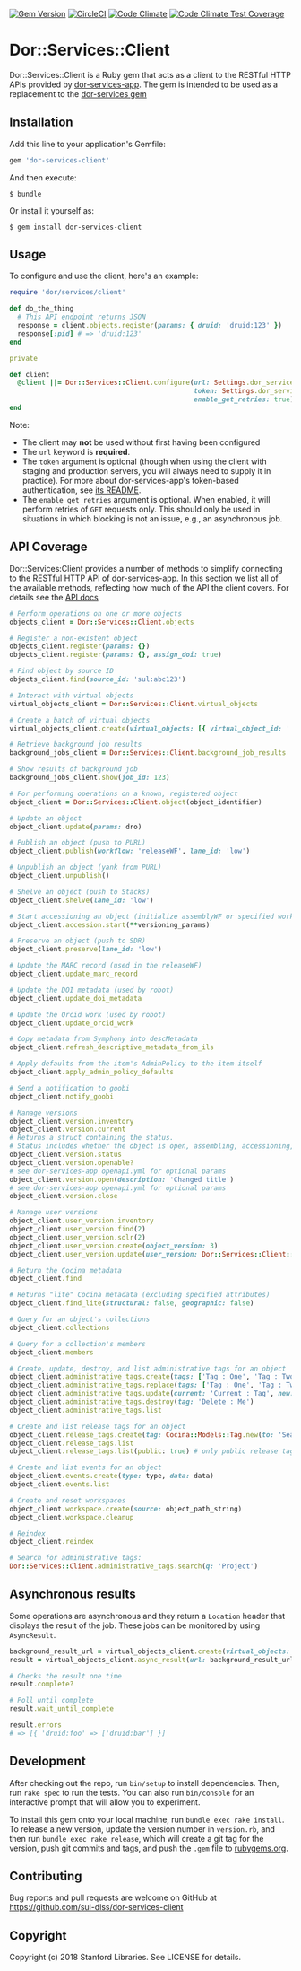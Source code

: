 [![Gem Version](https://badge.fury.io/rb/dor-services-client.svg)](https://badge.fury.io/rb/dor-services-client)
[![CircleCI](https://circleci.com/gh/sul-dlss/dor-services-client.svg?style=svg)](https://circleci.com/gh/sul-dlss/dor-services-client)
[![Code Climate](https://codeclimate.com/github/sul-dlss/dor-services-client/badges/gpa.svg)](https://codeclimate.com/github/sul-dlss/dor-services-client)
[![Code Climate Test Coverage](https://codeclimate.com/github/sul-dlss/dor-services-client/badges/coverage.svg)](https://codeclimate.com/github/sul-dlss/dor-services-client/coverage)

# Dor::Services::Client

Dor::Services::Client is a Ruby gem that acts as a client to the RESTful HTTP APIs provided by [dor-services-app](https://github.com/sul-dlss/dor-services-app). The gem is intended to be used as a replacement to the [dor-services gem](https://github.com/sul-dlss/dor-services)

## Installation

Add this line to your application's Gemfile:

```ruby
gem 'dor-services-client'
```

And then execute:

    $ bundle

Or install it yourself as:

    $ gem install dor-services-client

## Usage

To configure and use the client, here's an example:

```ruby
require 'dor/services/client'

def do_the_thing
  # This API endpoint returns JSON
  response = client.objects.register(params: { druid: 'druid:123' })
  response[:pid] # => 'druid:123'
end

private

def client
  @client ||= Dor::Services::Client.configure(url: Settings.dor_services.url,
                                              token: Settings.dor_services.token,
                                              enable_get_retries: true)
end
```

Note:
* The client may **not** be used without first having been configured
* The `url` keyword is **required**.
* The `token` argument is optional (though when using the client with staging and production servers, you will always need to supply it in practice). For more about dor-services-app's token-based authentication, see [its README](https://github.com/sul-dlss/dor-services-app#authentication).
* The `enable_get_retries` argument is optional. When enabled, it will perform retries of `GET` requests only. This should only be used in situations in which blocking is not an issue, e.g., an asynchronous job.

## API Coverage

Dor::Services:Client provides a number of methods to simplify connecting to the RESTful HTTP API of dor-services-app. In this section we list all of the available methods, reflecting how much of the API the client covers. For details see the [API docs](https://www.rubydoc.info/github/sul-dlss/dor-services-client/main/Dor/Services/Client)

```ruby
# Perform operations on one or more objects
objects_client = Dor::Services::Client.objects

# Register a non-existent object
objects_client.register(params: {})
objects_client.register(params: {}, assign_doi: true)

# Find object by source ID
objects_client.find(source_id: 'sul:abc123')

# Interact with virtual objects
virtual_objects_client = Dor::Services::Client.virtual_objects

# Create a batch of virtual objects
virtual_objects_client.create(virtual_objects: [{ virtual_object_id: '', constituent_ids: [''] }])

# Retrieve background job results
background_jobs_client = Dor::Services::Client.background_job_results

# Show results of background job
background_jobs_client.show(job_id: 123)

# For performing operations on a known, registered object
object_client = Dor::Services::Client.object(object_identifier)

# Update an object
object_client.update(params: dro)

# Publish an object (push to PURL)
object_client.publish(workflow: 'releaseWF', lane_id: 'low')

# Unpublish an object (yank from PURL)
object_client.unpublish()

# Shelve an object (push to Stacks)
object_client.shelve(lane_id: 'low')

# Start accessioning an object (initialize assemblyWF or specified workflow, and version object if needed)
object_client.accession.start(**versioning_params)

# Preserve an object (push to SDR)
object_client.preserve(lane_id: 'low')

# Update the MARC record (used in the releaseWF)
object_client.update_marc_record

# Update the DOI metadata (used by robot)
object_client.update_doi_metadata

# Update the Orcid work (used by robot)
object_client.update_orcid_work

# Copy metadata from Symphony into descMetadata
object_client.refresh_descriptive_metadata_from_ils

# Apply defaults from the item's AdminPolicy to the item itself
object_client.apply_admin_policy_defaults

# Send a notification to goobi
object_client.notify_goobi

# Manage versions
object_client.version.inventory
object_client.version.current
# Returns a struct containing the status.
# Status includes whether the object is open, assembling, accessioning, or closeable.
object_client.version.status
object_client.version.openable?
# see dor-services-app openapi.yml for optional params
object_client.version.open(description: 'Changed title')
# see dor-services-app openapi.yml for optional params
object_client.version.close

# Manage user versions
object_client.user_version.inventory
object_client.user_version.find(2)
object_client.user_version.solr(2)
object_client.user_version.create(object_version: 3)
object_client.user_version.update(user_version: Dor::Services::Client::UserVersion::Version.new(version: 3, userVersion: 3, withdrawn: true))

# Return the Cocina metadata
object_client.find

# Returns "lite" Cocina metadata (excluding specified attributes)
object_client.find_lite(structural: false, geographic: false)

# Query for an object's collections
object_client.collections

# Query for a collection's members
object_client.members

# Create, update, destroy, and list administrative tags for an object
object_client.administrative_tags.create(tags: ['Tag : One', 'Tag : Two'])
object_client.administrative_tags.replace(tags: ['Tag : One', 'Tag : Two']) # like #create but removes current tags first
object_client.administrative_tags.update(current: 'Current : Tag', new: 'Replacement : Tag')
object_client.administrative_tags.destroy(tag: 'Delete : Me')
object_client.administrative_tags.list

# Create and list release tags for an object
object_client.release_tags.create(tag: Cocina::Models::Tag.new(to: 'Searchworks'))
object_client.release_tags.list
object_client.release_tags.list(public: true) # only public release tags (i.e. last published value)

# Create and list events for an object
object_client.events.create(type: type, data: data)
object_client.events.list

# Create and reset workspaces
object_client.workspace.create(source: object_path_string)
object_client.workspace.cleanup

# Reindex
object_client.reindex

# Search for administrative tags:
Dor::Services::Client.administrative_tags.search(q: 'Project')
```

## Asynchronous results

Some operations are asynchronous and they return a `Location` header that displays the
result of the job.  These jobs can be monitored by using `AsyncResult`.

```ruby
background_result_url = virtual_objects_client.create(virtual_objects: [{ parent_id: '', child_ids: [''] }])
result = virtual_objects_client.async_result(url: background_result_url)

# Checks the result one time
result.complete?

# Poll until complete
result.wait_until_complete

result.errors
# => [{ 'druid:foo' => ['druid:bar'] }]
```

## Development

After checking out the repo, run `bin/setup` to install dependencies. Then, run `rake spec` to run the tests. You can also run `bin/console` for an interactive prompt that will allow you to experiment.

To install this gem onto your local machine, run `bundle exec rake install`. To release a new version, update the version number in `version.rb`, and then run `bundle exec rake release`, which will create a git tag for the version, push git commits and tags, and push the `.gem` file to [rubygems.org](https://rubygems.org).

## Contributing

Bug reports and pull requests are welcome on GitHub at https://github.com/sul-dlss/dor-services-client

## Copyright

Copyright (c) 2018 Stanford Libraries. See LICENSE for details.
